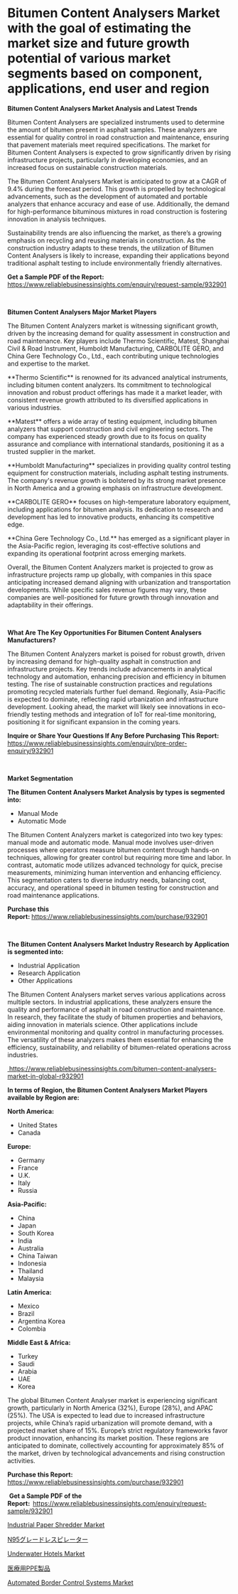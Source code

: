 <p><h1>Bitumen Content Analysers Market with the goal of estimating the market size and future growth potential of various market segments based on component, applications, end user and region</h1></p><p><strong>Bitumen Content Analysers Market Analysis and Latest Trends</strong></p>
<p><p>Bitumen Content Analysers are specialized instruments used to determine the amount of bitumen present in asphalt samples. These analyzers are essential for quality control in road construction and maintenance, ensuring that pavement materials meet required specifications. The market for Bitumen Content Analysers is expected to grow significantly driven by rising infrastructure projects, particularly in developing economies, and an increased focus on sustainable construction materials.</p><p>The Bitumen Content Analysers Market is anticipated to grow at a CAGR of 9.4% during the forecast period. This growth is propelled by technological advancements, such as the development of automated and portable analyzers that enhance accuracy and ease of use. Additionally, the demand for high-performance bituminous mixtures in road construction is fostering innovation in analysis techniques. </p><p>Sustainability trends are also influencing the market, as there’s a growing emphasis on recycling and reusing materials in construction. As the construction industry adapts to these trends, the utilization of Bitumen Content Analysers is likely to increase, expanding their applications beyond traditional asphalt testing to include environmentally friendly alternatives.</p></p>
<p><strong>Get a Sample PDF of the Report:&nbsp;</strong> <a href="https://www.reliablebusinessinsights.com/enquiry/request-sample/932901">https://www.reliablebusinessinsights.com/enquiry/request-sample/932901</a></p>
<p>&nbsp;</p>
<p><strong>Bitumen Content Analysers Major Market Players</strong></p>
<p><p>The Bitumen Content Analyzers market is witnessing significant growth, driven by the increasing demand for quality assessment in construction and road maintenance. Key players include Thermo Scientific, Matest, Shanghai Civil & Road Instrument, Humboldt Manufacturing, CARBOLITE GERO, and China Gere Technology Co., Ltd., each contributing unique technologies and expertise to the market.</p><p>**Thermo Scientific** is renowned for its advanced analytical instruments, including bitumen content analyzers. Its commitment to technological innovation and robust product offerings has made it a market leader, with consistent revenue growth attributed to its diversified applications in various industries. </p><p>**Matest** offers a wide array of testing equipment, including bitumen analyzers that support construction and civil engineering sectors. The company has experienced steady growth due to its focus on quality assurance and compliance with international standards, positioning it as a trusted supplier in the market.</p><p>**Humboldt Manufacturing** specializes in providing quality control testing equipment for construction materials, including asphalt testing instruments. The company's revenue growth is bolstered by its strong market presence in North America and a growing emphasis on infrastructure development.</p><p>**CARBOLITE GERO** focuses on high-temperature laboratory equipment, including applications for bitumen analysis. Its dedication to research and development has led to innovative products, enhancing its competitive edge.</p><p>**China Gere Technology Co., Ltd.** has emerged as a significant player in the Asia-Pacific region, leveraging its cost-effective solutions and expanding its operational footprint across emerging markets.</p><p>Overall, the Bitumen Content Analyzers market is projected to grow as infrastructure projects ramp up globally, with companies in this space anticipating increased demand aligning with urbanization and transportation developments. While specific sales revenue figures may vary, these companies are well-positioned for future growth through innovation and adaptability in their offerings.</p></p>
<p>&nbsp;</p>
<p><strong>What Are The Key Opportunities For Bitumen Content Analysers Manufacturers?</strong></p>
<p><p>The Bitumen Content Analyzers market is poised for robust growth, driven by increasing demand for high-quality asphalt in construction and infrastructure projects. Key trends include advancements in analytical technology and automation, enhancing precision and efficiency in bitumen testing. The rise of sustainable construction practices and regulations promoting recycled materials further fuel demand. Regionally, Asia-Pacific is expected to dominate, reflecting rapid urbanization and infrastructure development. Looking ahead, the market will likely see innovations in eco-friendly testing methods and integration of IoT for real-time monitoring, positioning it for significant expansion in the coming years.</p></p>
<p><strong>Inquire or Share Your Questions If Any Before Purchasing This Report:</strong> <a href="https://www.reliablebusinessinsights.com/enquiry/pre-order-enquiry/932901">https://www.reliablebusinessinsights.com/enquiry/pre-order-enquiry/932901</a></p>
<p>&nbsp;</p>
<p><strong>Market Segmentation</strong></p>
<p><strong>The Bitumen Content Analysers Market Analysis by types is segmented into:</strong></p>
<p><ul><li>Manual Mode</li><li>Automatic Mode</li></ul></p>
<p><p>The Bitumen Content Analyzers market is categorized into two key types: manual mode and automatic mode. Manual mode involves user-driven processes where operators measure bitumen content through hands-on techniques, allowing for greater control but requiring more time and labor. In contrast, automatic mode utilizes advanced technology for quick, precise measurements, minimizing human intervention and enhancing efficiency. This segmentation caters to diverse industry needs, balancing cost, accuracy, and operational speed in bitumen testing for construction and road maintenance applications.</p></p>
<p><strong>Purchase this Report:&nbsp;</strong><a href="https://www.reliablebusinessinsights.com/purchase/932901">https://www.reliablebusinessinsights.com/purchase/932901</a></p>
<p>&nbsp;</p>
<p><strong>The Bitumen Content Analysers Market Industry Research by Application is segmented into:</strong></p>
<p><ul><li>Industrial Application</li><li>Research Application</li><li>Other Applications</li></ul></p>
<p><p>The Bitumen Content Analysers market serves various applications across multiple sectors. In industrial applications, these analyzers ensure the quality and performance of asphalt in road construction and maintenance. In research, they facilitate the study of bitumen properties and behaviors, aiding innovation in materials science. Other applications include environmental monitoring and quality control in manufacturing processes. The versatility of these analyzers makes them essential for enhancing the efficiency, sustainability, and reliability of bitumen-related operations across industries.</p></p>
<p><a href="https://www.reliablebusinessinsights.com/bitumen-content-analysers-market-in-global-r932901">&nbsp;https://www.reliablebusinessinsights.com/bitumen-content-analysers-market-in-global-r932901</a></p>
<p><strong>In terms of Region, the Bitumen Content Analysers Market Players available by Region are:</strong></p>
<p>
    <p> <strong> North America: </strong>
        <ul>
            <li>United States</li>
            <li>Canada</li>
        </ul>
        </p> 
    <p> <strong> Europe: </strong>
        <ul>
            <li>Germany</li>
            <li>France</li>
            <li>U.K.</li>
            <li>Italy</li>
            <li>Russia</li>
        </ul>
        </p> 
    <p> <strong> Asia-Pacific: </strong>
        <ul>
            <li>China</li>
            <li>Japan</li>
            <li>South Korea</li>
            <li>India</li>
            <li>Australia</li>
            <li>China Taiwan</li>
            <li>Indonesia</li>
            <li>Thailand</li>
            <li>Malaysia</li>
        </ul>
        </p> 
    <p> <strong> Latin America: </strong>
        <ul>
            <li>Mexico</li>
            <li>Brazil</li>
            <li>Argentina Korea</li>
            <li>Colombia</li>
        </ul>
        </p> 
    <p> <strong> Middle East & Africa: </strong>
        <ul>
            <li>Turkey</li>
            <li>Saudi</li>
            <li>Arabia</li>
            <li>UAE</li>
            <li>Korea</li>
        </ul>
    </p>
    </p>
<p><p>The global Bitumen Content Analyser market is experiencing significant growth, particularly in North America (32%), Europe (28%), and APAC (25%). The USA is expected to lead due to increased infrastructure projects, while China’s rapid urbanization will promote demand, with a projected market share of 15%. Europe’s strict regulatory frameworks favor product innovation, enhancing its market position. These regions are anticipated to dominate, collectively accounting for approximately 85% of the market, driven by technological advancements and rising construction activities.</p></p>
<p><strong>Purchase this Report: </strong><a href="https://www.reliablebusinessinsights.com/purchase/932901">https://www.reliablebusinessinsights.com/purchase/932901</a></p>
<p>&nbsp;<strong>Get a Sample PDF of the Report:&nbsp;&nbsp;</strong><a href="https://www.reliablebusinessinsights.com/enquiry/request-sample/932901">https://www.reliablebusinessinsights.com/enquiry/request-sample/932901</a></p>
<p><strong></strong></p>
<p><p><a href="https://medium.com/@jacob.gibson4568/the-industrial-paper-shredder-market-has-grown-significantly-as-a-result-of-several-important-d3cb6b897bde">Industrial Paper Shredder Market</a></p><p><a href="https://medium.com/@skylarreilly36/n95-grade-respirator-market-%E3%81%AF-%E3%82%B3%E3%82%B9%E3%83%88%E7%AE%A1%E7%90%86%E3%81%A8%E5%8A%B9%E7%8E%87%E5%90%91%E4%B8%8A%E3%82%92%E5%84%AA%E5%85%88%E3%81%97%E3%81%BE%E3%81%99-%E3%81%95%E3%82%89%E3%81%AB-%E5%A0%B1%E5%91%8A%E6%9B%B8%E3%81%AF%E5%B8%82%E5%A0%B4%E3%81%AE%E9%9C%80%E8%A6%81%E9%9D%A2%E3%81%A8%E4%BE%9B%E7%B5%A6%E9%9D%A2%E3%81%AE%E4%B8%A1%E6%96%B9%E3%82%92%E3%82%AB%E3%83%90%E3%83%BC%E3%81%97%E3%81%A6%E3%81%84%E3%81%BE%E3%81%99-n95-grade-d377a0b86dce">N95グレードレスピレーター</a></p><p><a href="https://www.linkedin.com/pulse/global-underwater-hotels-market-exploring-share-trends-future-r16of?trackingId=PeN%2F6kjCQHCNBkXXEsSJfg%3D%3D">Underwater Hotels Market</a></p><p><a href="https://medium.com/@skylarreilly36/medical-ppe-product-market-%E3%81%AE%E3%82%B0%E3%83%AD%E3%83%BC%E3%83%90%E3%83%AB%E5%B8%82%E5%A0%B4%E6%A6%82%E8%A6%81%E3%81%AF-%E4%B8%96%E7%95%8C%E3%81%8A%E3%82%88%E3%81%B3%E4%B8%BB%E8%A6%81%E5%B8%82%E5%A0%B4%E3%81%AB%E3%81%8A%E3%81%91%E3%82%8B%E6%A5%AD%E7%95%8C%E3%81%AB%E5%BD%B1%E9%9F%BF%E3%82%92%E4%B8%8E%E3%81%88%E3%82%8B%E4%B8%BB%E8%A6%81%E3%81%AA%E3%83%88%E3%83%AC%E3%83%B3%E3%83%89%E3%81%AB%E3%81%A4%E3%81%84%E3%81%A6-%E7%8B%AC%E8%87%AA%E3%81%AE%E8%A6%96%E7%82%B9%E3%82%92%E6%8F%90%E4%BE%9B%E3%81%97%E3%81%BE%E3%81%99-2d3586b757fa">医療用PPE製品</a></p><p><a href="https://www.linkedin.com/pulse/market-trends-global-automated-border-control-systems-forecast-k0tbf?trackingId=BldxpehQTXmI7w8jT6ZDFw%3D%3D">Automated Border Control Systems Market</a></p></p>